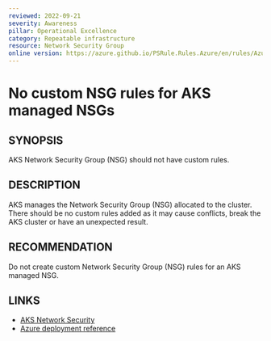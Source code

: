 ```yaml
---
reviewed: 2022-09-21
severity: Awareness
pillar: Operational Excellence
category: Repeatable infrastructure
resource: Network Security Group
online version: https://azure.github.io/PSRule.Rules.Azure/en/rules/Azure.NSG.AKSRules/
---
```


# No custom NSG rules for AKS managed NSGs

## SYNOPSIS

AKS Network Security Group (NSG) should not have custom rules.

## DESCRIPTION

AKS manages the Network Security Group (NSG) allocated to the cluster. There should be no custom rules added as it may cause
conflicts, break the AKS cluster or have an unexpected result.

## RECOMMENDATION

Do not create custom Network Security Group (NSG) rules for an AKS managed NSG.

## LINKS

- [AKS Network Security](https://learn.microsoft.com/azure/aks/concepts-security#network-security)
- [Azure deployment reference](https://docs.microsoft.com/azure/templates/microsoft.network/networksecuritygroups)
